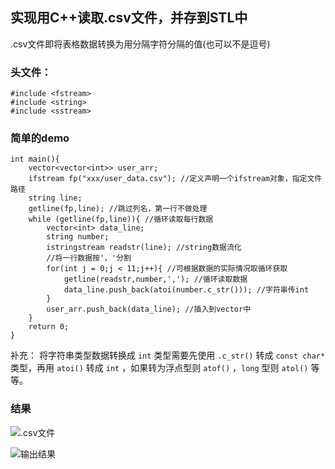 ## 实现用C++读取.csv文件，并存到STL中
.csv文件即将表格数据转换为用分隔字符分隔的值(也可以不是逗号)
### 头文件：
```
#include <fstream>
#include <string>
#include <sstream>
```
### 简单的demo
```
int main(){
    vector<vector<int>> user_arr;
    ifstream fp("xxx/user_data.csv"); //定义声明一个ifstream对象，指定文件路径
    string line;
    getline(fp,line); //跳过列名，第一行不做处理
    while (getline(fp,line)){ //循环读取每行数据
        vector<int> data_line;
        string number;
        istringstream readstr(line); //string数据流化
        //将一行数据按'，'分割
        for(int j = 0;j < 11;j++){ //可根据数据的实际情况取循环获取
            getline(readstr,number,','); //循环读取数据
            data_line.push_back(atoi(number.c_str())); //字符串传int
        }
        user_arr.push_back(data_line); //插入到vector中
    }
    return 0;
}
```
补充：
将字符串类型数据转换成 `int` 类型需要先使用 `.c_str()` 转成 `const char*` 类型，再用 `atoi()` 转成 `int` ，如果转为浮点型则 `atof()` ，`long` 型则 `atol()` 等等。
### 结果  
![.csv文件](https://upload-images.jianshu.io/upload_images/22192996-d0064e2bc504fdf7.png?imageMogr2/auto-orient/strip%7CimageView2/2/w/1240)

![输出结果](https://upload-images.jianshu.io/upload_images/22192996-4b0d79d5588742d3.png?imageMogr2/auto-orient/strip%7CimageView2/2/w/1240)
